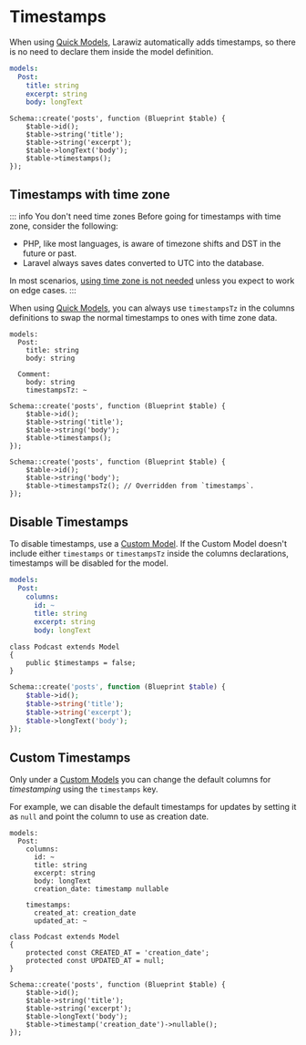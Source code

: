 # Timestamps

When using [Quick Models](../model.md#quick-model), Larawiz automatically adds timestamps, so there is no need to declare them inside the model definition.

```yaml
models:
  Post:
    title: string
    excerpt: string
    body: longText
```

```php{6}
Schema::create('posts', function (Blueprint $table) {
    $table->id();
    $table->string('title');
    $table->string('excerpt');
    $table->longText('body');
    $table->timestamps();
});
```

## Timestamps with time zone

::: info You don't need time zones
Before going for timestamps with time zone, consider the following:

- PHP, like most languages, is aware of timezone shifts and DST in the future or past.
- Laravel always saves dates converted to UTC into the database.

In most scenarios, [using time zone is not needed](https://darkghosthunter.medium.com/laravel-timezones-in-the-database-1905020cc699) unless you expect to work on edge cases.
:::

When using [Quick Models](../model.md#quick-model), you can always use `timestampsTz` in the columns definitions to swap the normal timestamps to ones with time zone data.

```yaml{8}
models:
  Post:
    title: string
    body: string

  Comment:
    body: string
    timestampsTz: ~
```

```php{5,11}
Schema::create('posts', function (Blueprint $table) {
    $table->id();
    $table->string('title');
    $table->string('body');
    $table->timestamps();
});

Schema::create('posts', function (Blueprint $table) {
    $table->id();
    $table->string('body');
    $table->timestampsTz(); // Overridden from `timestamps`.
});
```

## Disable Timestamps

To disable timestamps, use a [Custom Model](../model.md#custom-model). If the Custom Model doesn't include either `timestamps` or `timestampsTz` inside the columns declarations, timestamps will be disabled for the model.

```yaml
models:
  Post:
    columns:
      id: ~
      title: string
      excerpt: string
      body: longText
```

```php{3}
class Podcast extends Model
{
    public $timestamps = false;
}
```

```php
Schema::create('posts', function (Blueprint $table) {
    $table->id();
    $table->string('title');
    $table->string('excerpt');
    $table->longText('body');
});
```

## Custom Timestamps

Only under a [Custom Models](../model.md#custom-model) you can change the default columns for _timestamping_ using the `timestamps` key. 

For example, we can disable the default timestamps for updates by setting it as `null` and point the column to use as creation date.

```yaml{10-12}
models:
  Post:
    columns:
      id: ~
      title: string
      excerpt: string
      body: longText
      creation_date: timestamp nullable

    timestamps:
      created_at: creation_date
      updated_at: ~
```

```php{3-4}
class Podcast extends Model
{
    protected const CREATED_AT = 'creation_date';
    protected const UPDATED_AT = null;
}
```

```php{6}
Schema::create('posts', function (Blueprint $table) {
    $table->id();
    $table->string('title');
    $table->string('excerpt');
    $table->longText('body');
    $table->timestamp('creation_date')->nullable();
});
```